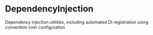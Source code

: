 # DependencyInjection
Dependency injection utilities, including automated DI registration using convention over configuration
